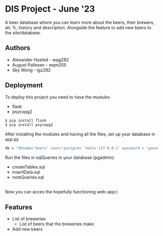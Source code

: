 # DIS Project - June '23
A beer database where you can learn more about the beers, their brewers, alc %, history and description. Alongside the feature to add new beers to the site/database. 

## Authors
- Alexander Husted - wqg282 
- August Pallesen - wqm205 
- Sky Wong - lgz282

## Deployment
To deploy this project you need to have the modules
- flask 
- psycopg2

```bash
$ pip install flask 
$ pip install psycopg2
```
After installing the modules and having all the files, set up your database in app.py 
```bash
db = "dbname='beers' user='postgres' host='127.0.0.1' password = 'password'"
```
Run the files in sqlQueries in your database (pgadmin): 
- createTables.sql 
- insertData.sql
- noteQueries.sql 
<br />
Now you can acces the hopefully functioning web-app:) 

## Features
- List of breweries
    - List of beers that the breweries make
- Add new beers 
